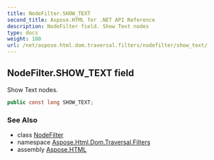 ```yaml
---
title: NodeFilter.SHOW_TEXT
second_title: Aspose.HTML for .NET API Reference
description: NodeFilter field. Show Text nodes
type: docs
weight: 180
url: /net/aspose.html.dom.traversal.filters/nodefilter/show_text/
---
```

## NodeFilter.SHOW_TEXT field

Show Text nodes.

```csharp
public const long SHOW_TEXT;
```

### See Also

* class [NodeFilter](../)
* namespace [Aspose.Html.Dom.Traversal.Filters](../../nodefilter/)
* assembly [Aspose.HTML](../../../)
